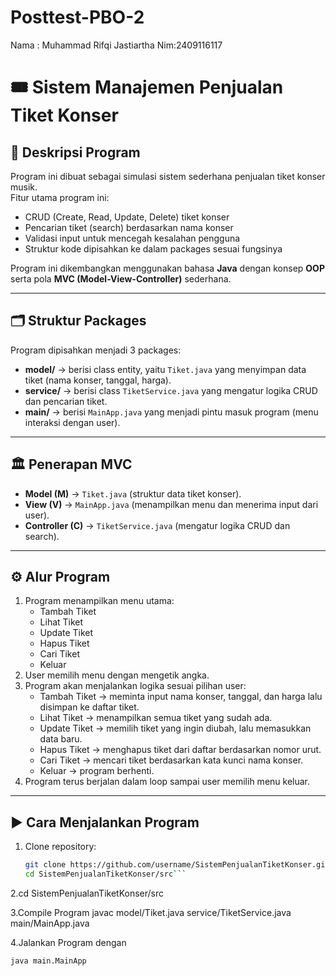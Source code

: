 # Posttest-PBO-2
Nama : Muhammad Rifqi Jastiartha Nim:2409116117
# 🎟️ Sistem Manajemen Penjualan Tiket Konser

## 📌 Deskripsi Program
Program ini dibuat sebagai simulasi sistem sederhana penjualan tiket konser musik.  
Fitur utama program ini:
- CRUD (Create, Read, Update, Delete) tiket konser
- Pencarian tiket (search) berdasarkan nama konser
- Validasi input untuk mencegah kesalahan pengguna
- Struktur kode dipisahkan ke dalam packages sesuai fungsinya

Program ini dikembangkan menggunakan bahasa **Java** dengan konsep **OOP** serta pola **MVC (Model-View-Controller)** sederhana.

---

## 🗂️ Struktur Packages
Program dipisahkan menjadi 3 packages:

- **model/** → berisi class entity, yaitu `Tiket.java` yang menyimpan data tiket (nama konser, tanggal, harga).
- **service/** → berisi class `TiketService.java` yang mengatur logika CRUD dan pencarian tiket.
- **main/** → berisi `MainApp.java` yang menjadi pintu masuk program (menu interaksi dengan user).

---

## 🏛️ Penerapan MVC
- **Model (M)** → `Tiket.java` (struktur data tiket konser).
- **View (V)** → `MainApp.java` (menampilkan menu dan menerima input dari user).
- **Controller (C)** → `TiketService.java` (mengatur logika CRUD dan search).

---

## ⚙️ Alur Program
1. Program menampilkan menu utama:
   - Tambah Tiket
   - Lihat Tiket
   - Update Tiket
   - Hapus Tiket
   - Cari Tiket
   - Keluar
2. User memilih menu dengan mengetik angka.
3. Program akan menjalankan logika sesuai pilihan user:
   - Tambah Tiket → meminta input nama konser, tanggal, dan harga lalu disimpan ke daftar tiket.
   - Lihat Tiket → menampilkan semua tiket yang sudah ada.
   - Update Tiket → memilih tiket yang ingin diubah, lalu memasukkan data baru.
   - Hapus Tiket → menghapus tiket dari daftar berdasarkan nomor urut.
   - Cari Tiket → mencari tiket berdasarkan kata kunci nama konser.
   - Keluar → program berhenti.
4. Program terus berjalan dalam loop sampai user memilih menu keluar.

---

## ▶️ Cara Menjalankan Program
1. Clone repository:
   ```bash
   git clone https://github.com/username/SistemPenjualanTiketKonser.git
   cd SistemPenjualanTiketKonser/src```
   ```

2.cd SistemPenjualanTiketKonser/src

3.Compile Program
javac model/Tiket.java service/TiketService.java main/MainApp.java

4.Jalankan Program dengan
```bash
java main.MainApp
```


